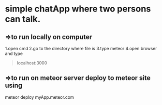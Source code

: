 # simple chatApp where two persons can talk.
=>to run locally on computer
--------------------------
1.open cmd
2.go to the directory where file is
3.type meteor
4.open browser and type 
  > localhost:3000

=>to run on meteor server deploy to meteor site using
----------------------------------------------------
meteor deploy myApp.meteor.com
